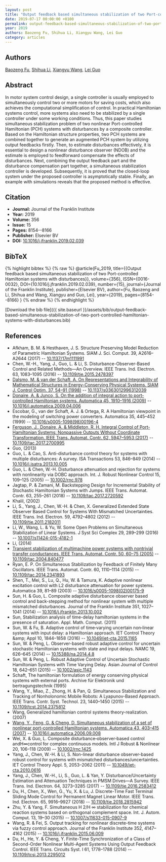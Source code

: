 ```yaml
---
layout: post
title: "Output feedback based simultaneous stabilization of two Port-controlled Hamiltonian systems with disturbances"
date: 2019-07-17 00:00:00 +0100
permalink: output-feedback-based-simultaneous-stabilization-of-two-port-controlled-hamiltonian-systems-with-disturbances
year: 2019
authors: Baozeng Fu, Shihua Li, Xiangyu Wang, Lei Guo
category: articles
---
```

 
## Authors
[Baozeng Fu](authors/baozeng-fu), [Shihua Li](authors/shihua-li), [Xiangyu Wang](authors/xiangyu-wang), [Lei Guo](authors/lei-guo)
 
## Abstract
In motor system control design, a single controller is usually employed to simultaneously control two or more motors for saving costs, which also achieves the computational simplification of control. In practical Hamiltonian systems control, more systems also need to be stabilized by a single controller under some working conditions. Thus, this paper studies simultaneous stabilization problem of two nonlinear Port-controlled Hamiltonian (PCH) systems with disturbances by a composite controller. Based on the Hamiltonian structure properties, two PCH systems are combined together to generate an augmented PCH system by utilizing output feedbacks firstly. Then, to estimate disturbances effectively, it is essential to design a nonlinear disturbance observer (NDOB) and the estimate is employed to feedforward compensate the effects of disturbances. Next, combining the output feedback part and the disturbance compensation part together, a simultaneous stabilization controller is developed. Subsequently, it is proved that the closed-loop system under the proposed controller is asymptotically stable. Finally, an example with simulations reveals that the proposed method is effective.
 
## Citation
- **Journal:** Journal of the Franklin Institute
- **Year:** 2019
- **Volume:** 356
- **Issue:** 15
- **Pages:** 8154--8166
- **Publisher:** Elsevier BV
- **DOI:** [10.1016/j.jfranklin.2019.02.039](https://doi.org/10.1016/j.jfranklin.2019.02.039)
 
## BibTeX
{% highlight bibtex %}
{% raw %}
@article{Fu_2019,
  title={{Output feedback based simultaneous stabilization of two Port-controlled Hamiltonian systems with disturbances}},
  volume={356},
  ISSN={0016-0032},
  DOI={10.1016/j.jfranklin.2019.02.039},
  number={15},
  journal={Journal of the Franklin Institute},
  publisher={Elsevier BV},
  author={Fu, Baozeng and Li, Shihua and Wang, Xiangyu and Guo, Lei},
  year={2019},
  pages={8154--8166}
}
{% endraw %}
{% endhighlight %}
 
[Download the bib file]({{ site.baseurl }}/assets/bib/output-feedback-based-simultaneous-stabilization-of-two-port-controlled-hamiltonian-systems-with-disturbances.bib)
 
## References
- Afkham, B. M. & Hesthaven, J. S. Structure Preserving Model Reduction of Parametric Hamiltonian Systems. SIAM J. Sci. Comput. 39, A2616–A2644 (2017) -- [10.1137/17m1111991](https://doi.org/10.1137/17m1111991)
- Chen, W.-H., Yang, J., Guo, L. & Li, S. Disturbance-Observer-Based Control and Related Methods—An Overview. IEEE Trans. Ind. Electron. 63, 1083–1095 (2016) -- [10.1109/tie.2015.2478397](https://doi.org/10.1109/tie.2015.2478397)
- [Dalsmo, M. & van der Schaft, A. On Representations and Integrability of Mathematical Structures in Energy-Conserving Physical Systems. SIAM J. Control Optim. 37, 54–91 (1998)](on-representations-and-integrability-of-mathematical-structures-in-energy-conserving-physical-systems) -- [10.1137/s0363012996312039](https://doi.org/10.1137/s0363012996312039)
- [Donaire, A. & Junco, S. On the addition of integral action to port-controlled Hamiltonian systems. Automatica 45, 1910–1916 (2009)](on-the-addition-of-integral-action-to-port-controlled-hamiltonian-systems) -- [10.1016/j.automatica.2009.04.006](https://doi.org/10.1016/j.automatica.2009.04.006)
- Escobar, G., van der Schaft, A. J. & Ortega, R. A Hamiltonian viewpoint in the modeling of switching power converters. Automatica 35, 445–452 (1999) -- [10.1016/s0005-1098(98)00196-4](https://doi.org/10.1016/s0005-1098(98)00196-4)
- [Ferguson, J., Donaire, A. & Middleton, R. H. Integral Control of Port-Hamiltonian Systems: Nonpassive Outputs Without Coordinate Transformation. IEEE Trans. Automat. Contr. 62, 5947–5953 (2017)](integral-control-of-port-hamiltonian-systems-nonpassive-outputs-without-coordinate-transformation) -- [10.1109/tac.2017.2700995](https://doi.org/10.1109/tac.2017.2700995)
- Guo, (2013)
- Guo, L. & Cao, S. Anti-disturbance control theory for systems with multiple disturbances: A survey. ISA Transactions 53, 846–849 (2014) -- [10.1016/j.isatra.2013.10.005](https://doi.org/10.1016/j.isatra.2013.10.005)
- Guo, L. & Chen, W.-H. Disturbance attenuation and rejection for systems with nonlinearity via DOBC approach. Int. J. Robust Nonlinear Control 15, 109–125 (2005) -- [10.1002/rnc.978](https://doi.org/10.1002/rnc.978)
- Jagtap, P. & Zamani, M. Backstepping Design for Incremental Stability of Stochastic Hamiltonian Systems with Jumps. IEEE Trans. Automat. Contr. 63, 255–261 (2018) -- [10.1109/tac.2017.2720592](https://doi.org/10.1109/tac.2017.2720592)
- Khalil, (2002)
- Li, S., Yang, J., Chen, W.-H. & Chen, X. Generalized Extended State Observer Based Control for Systems With Mismatched Uncertainties. IEEE Trans. Ind. Electron. 59, 4792–4802 (2012) -- [10.1109/tie.2011.2182011](https://doi.org/10.1109/tie.2011.2182011)
- Li, W., Wang, L. & Yu, W. Some Open Problems on Simultaneous Stabilization of Linear Systems. J Syst Sci Complex 29, 289–299 (2016) -- [10.1007/s11424-015-4182-1](https://doi.org/10.1007/s11424-015-4182-1)
- Li, (2014)
- [Transient stabilization of multimachine power systems with nontrivial transfer conductances. IEEE Trans. Automat. Contr. 50, 60–75 (2005)](transient-stabilization-of-multimachine-power-systems-with-nontrivial-transfer-conductances) -- [10.1109/tac.2004.840477](https://doi.org/10.1109/tac.2004.840477)
- Ryan, E. P. On Simultaneous Stabilization by Feedback of Finitely Many Oscillators. IEEE Trans. Automat. Contr. 60, 1110–1114 (2015) -- [10.1109/tac.2014.2341893](https://doi.org/10.1109/tac.2014.2341893)
- Shen, T., Mei, S., Lu, Q., Hu, W. & Tamura, K. Adaptive nonlinear excitation control with L2 disturbance attenuation for power systems. Automatica 39, 81–89 (2003) -- [10.1016/s0005-1098(02)00175-9](https://doi.org/10.1016/s0005-1098(02)00175-9)
- Sun, H. & Guo, L. Composite adaptive disturbance observer based control and back-stepping method for nonlinear system with multiple mismatched disturbances. Journal of the Franklin Institute 351, 1027–1041 (2014) -- [10.1016/j.jfranklin.2013.10.002](https://doi.org/10.1016/j.jfranklin.2013.10.002)
- Sun, Stabilization analysis of time-delay hamiltonian systems in the presence of saturation. Appl. Math. Comput. (2011)
- Sun, W. & Fu, B. Adaptive control of time‐varying uncertain non‐linear systems with input delay: a Hamiltonian approach. IET Control Theory &amp;amp; Appl 10, 1844–1858 (2016) -- [10.1049/iet-cta.2015.1165](https://doi.org/10.1049/iet-cta.2015.1165)
- Sun, W. & Peng, L. Observer-based robust adaptive control for uncertain stochastic Hamiltonian systems with state and input delays. NAMC 19, 626–645 (2014) -- [10.15388/na.2014.4.8](https://doi.org/10.15388/na.2014.4.8)
- Sun, W. & Peng, L. Robust Adaptive Control of Uncertain Stochastic Hamiltonian Systems with Time Varying Delay. Asian Journal of Control 18, 642–651 (2015) -- [10.1002/asjc.1143](https://doi.org/10.1002/asjc.1143)
- Schaft, The hamiltonian formulation of energy conserving physical systems with external ports. Archive für Elektronik und bertragungstechnik (1995)
- Wang, Y., Miao, Z., Zhong, H. & Pan, Q. Simultaneous Stabilization and Tracking of Nonholonomic Mobile Robots: A Lyapunov-Based Approach. IEEE Trans. Contr. Syst. Technol. 23, 1440–1450 (2015) -- [10.1109/tcst.2014.2375812](https://doi.org/10.1109/tcst.2014.2375812)
- Wang, Generalized hamiltonian control systems theory-realization. (2007)
- [Wang, Y., Feng, G. & Cheng, D. Simultaneous stabilization of a set of nonlinear port-controlled Hamiltonian systems. Automatica 43, 403–415 (2007)](simultaneous-stabilization-of-a-set-of-nonlinear-port-controlled-hamiltonian-systems) -- [10.1016/j.automatica.2006.09.008](https://doi.org/10.1016/j.automatica.2006.09.008)
- Wei, X. & Guo, L. Composite disturbance‐observer‐based control andH∞control for complex continuous models. Intl J Robust &amp; Nonlinear 20, 106–118 (2009) -- [10.1002/rnc.1425](https://doi.org/10.1002/rnc.1425)
- Yang, J., Chen, W.-H. & Li, S. Non-linear disturbance observer-based robust control for systems with mismatched disturbances/uncertainties. IET Control Theory Appl. 5, 2053–2062 (2011) -- [10.1049/iet-cta.2010.0616](https://doi.org/10.1049/iet-cta.2010.0616)
- Yang, J., Chen, W.-H., Li, S., Guo, L. & Yan, Y. Disturbance/Uncertainty Estimation and Attenuation Techniques in PMSM Drives—A Survey. IEEE Trans. Ind. Electron. 64, 3273–3285 (2017) -- [10.1109/tie.2016.2583412](https://doi.org/10.1109/tie.2016.2583412)
- Du, H., Chen, X., Wen, G., Yu, X. & Lu, J. Discrete-Time Fast Terminal Sliding Mode Control for Permanent Magnet Linear Motor. IEEE Trans. Ind. Electron. 65, 9916–9927 (2018) -- [10.1109/tie.2018.2815942](https://doi.org/10.1109/tie.2018.2815942)
- Zhu, Y. & Yang, F. Simultaneous H 2/H ∞ stabilization for chemical reaction systems based on orthogonal complement space. Int. J. Autom. Comput. 13, 19–30 (2015) -- [10.1007/s11633-015-0907-9](https://doi.org/10.1007/s11633-015-0907-9)
- Wang, R. & Fei, S. Output tracking for nonlinear discrete-time systems via fuzzy control approach. Journal of the Franklin Institute 352, 4147–4162 (2015) -- [10.1016/j.jfranklin.2015.06.009](https://doi.org/10.1016/j.jfranklin.2015.06.009)
- Du, H., He, Y. & Cheng, Y. Finite-Time Synchronization of a Class of Second-Order Nonlinear Multi-Agent Systems Using Output Feedback Control. IEEE Trans. Circuits Syst. I 61, 1778–1788 (2014) -- [10.1109/tcsi.2013.2295012](https://doi.org/10.1109/tcsi.2013.2295012)

